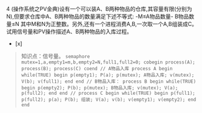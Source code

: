 4
(操作系统之PV金典)设有一个可以装A、B两种物品的仓库,其容量有限(分别为N),但要求仓库中A、B两种物品的数量满足下述不等式: -M≤A物品数量-
B物品数量≤N 其中M和N为正整数。另外,还有一个进程消费A,B,一次取一个A,B组装成C。 试用信号量和PV操作描述A、B两种物品的入库过程。
- [x]  

> 知识点：信号量。
>     ```
>     semaphore mutex=1,a,empty1=m,b,empty2=N,full1,full2=0;
>     cobegin
>         process(A);
>         process(B);
>         process(C)
>     coend
>     // A物品入库
>     process A
>     begin
>         while(TRUE)
>         begin
>             p(empty1);
>             P(a);
>             p(mutex);
>             A物品入库;
>             v(mutex);
>             V(b);
>             v(full1);
>         end
>     end
>     // B物品入库：
>     process B
>     begin
>         while(TRUE)
>         begin
>             p(empty2);
>             P(b);
>             p(mutex);
>             B物品入库;
>             v(mutex);
>             V(a);
>             p(full2);
>         end
>     end
>     // process C
>     begin
>         while(TRUE)
>         begin
>             p(full1);
>             p(full2);
>             p(a);
>             P(b);
>             组装;
>             V(a);
>             v(b);
>             v(empty1);
>             v(empty2);
>         end
>     end
>     ```
>   
